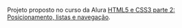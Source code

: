Projeto proposto no curso da Alura [HTML5 e CSS3 parte 2: Posicionamento, listas e navegação](https://cursos.alura.com.br/course/html5-css3-posicionamento-listas-navegacao).
